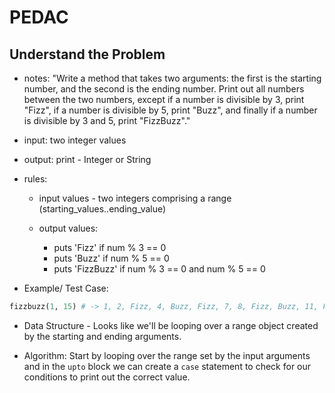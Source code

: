 # PEDAC

## Understand the Problem

- notes: "Write a method that takes two arguments: the first is the starting number, and the second is the ending number. Print out all numbers between the two numbers, except if a number is divisible by 3, print "Fizz", if a number is divisible by 5, print "Buzz", and finally if a number is divisible by 3 and 5, print "FizzBuzz"."

- input: two integer values
- output: print - Integer or String

- rules:

  - input values - two integers comprising a range (starting_values..ending_value)
  - output values:

    - puts 'Fizz' if num % 3 == 0 
    - puts 'Buzz' if num % 5 == 0
    - puts 'FizzBuzz' if num % 3 == 0 and num % 5 == 0 

- Example/ Test Case: 

```ruby
fizzbuzz(1, 15) # -> 1, 2, Fizz, 4, Buzz, Fizz, 7, 8, Fizz, Buzz, 11, Fizz, 13, 14, FizzBuzz
```

- Data Structure - Looks like we'll be looping over a range object created by the starting and ending arguments.

- Algorithm: Start by looping over the range set by the input arguments and in the `upto` block we can create a `case` statement to check for our conditions to print out the correct value. 